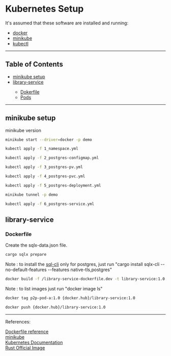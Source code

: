 # Kubernetes Setup

It's assumed that these software are installed and running:

<ul>
  <li><a href="https://docs.docker.com/engine/install/ubuntu/" target="_blank">docker</a></li>
  <li><a href="https://minikube.sigs.k8s.io/docs/start/" target="_blank">minikube</a></li>
  <li><a href="https://kubernetes.io/docs/tasks/tools/install-kubectl-linux/" target="_blank">kubectl</a></li>
</ul>
<hr>

## Table of Contents<br>
<ul>
  <li><a href="" target="_self">minikube setup</a></li>
  <li><a href="" target="_self">library-service</a></li>
  <ul>
    <li><a href="" target="_self">Dokerfile</a></li>
    <li><a href="" target="_self">Pods</a></li>
  </ul>
</ul>
<hr>

## minikube setup

minikube version

```bash
minikube start --driver=docker -p demo
```

```bash
kubectl apply -f 1_namespace.yml
```

```bash
kubectl apply -f 2_postgres-configmap.yml
```

```bash
kubectl apply -f 3_postgres-pv.yml
```

```bash
kubectl apply -f 4_postgres-pvc.yml
```

```bash
kubectl apply -f 5_postgres-deployment.yml
```

```bash
minikube tunnel -p demo
```

```bash
kubectl apply -f 6_postgres-service.yml
```

## library-service

### Dockerfile

Create the sqlx-data.json file.
```bash
cargo sqlx prepare
```
Note : to install the [sql-cli](https://crates.io/crates/sqlx-cli) only for postgres, just run "cargo install sqlx-cli --no-default-features --features native-tls,postgres"

```bash
docker build -f /library-service-dockerfile.dev -t library-service:1.0 .
```
Note : to list images just run "docker image ls"


```bash
docker tag p2p-pod-a:1.0 {docker.hub}/library-service:1.0
```


```bash
docker push {docker.hub}/library-service:1.0
```

<hr>
References:<br>

[Dockerfile reference](https://docs.docker.com/engine/reference/builder/)<br>
[minikube](https://minikube.sigs.k8s.io/docs/)<br>
[Kubernetes Documentation](https://kubernetes.io/docs/home/)<br>
[Rust Official Image](https://hub.docker.com/_/rust)
